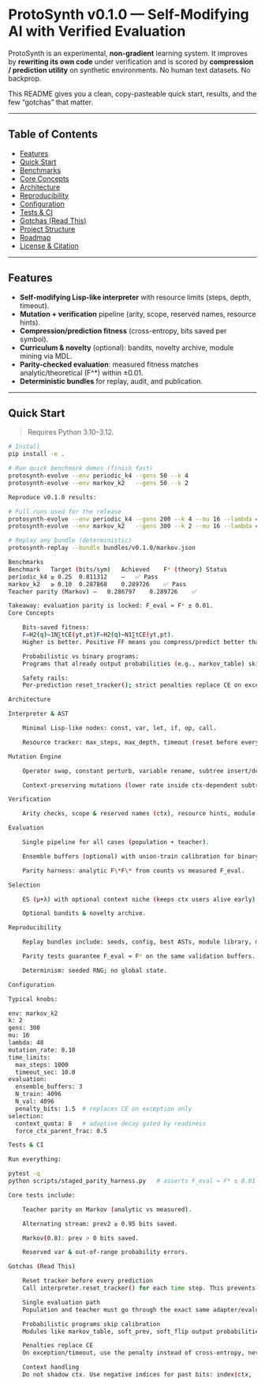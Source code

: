# ProtoSynth v0.1.0 — Self-Modifying AI with Verified Evaluation

ProtoSynth is an experimental, **non-gradient** learning system. It improves by **rewriting its own code** under verification and is scored by **compression / prediction utility** on synthetic environments. No human text datasets. No backprop.

This README gives you a clean, copy-pasteable quick start, results, and the few “gotchas” that matter.

---

## Table of Contents
- [Features](#features)
- [Quick Start](#quick-start)
- [Benchmarks](#benchmarks)
- [Core Concepts](#core-concepts)
- [Architecture](#architecture)
- [Reproducibility](#reproducibility)
- [Configuration](#configuration)
- [Tests & CI](#tests--ci)
- [Gotchas (Read This)](#gotchas-read-this)
- [Project Structure](#project-structure)
- [Roadmap](#roadmap)
- [License & Citation](#license--citation)

---

## Features
- **Self-modifying Lisp-like interpreter** with resource limits (steps, depth, timeout).
- **Mutation + verification** pipeline (arity, scope, reserved names, resource hints).
- **Compression/prediction fitness** (cross-entropy, bits saved per symbol).
- **Curriculum & novelty** (optional): bandits, novelty archive, module mining via MDL.
- **Parity-checked evaluation**: measured fitness matches analytic/theoretical \(F^\*\) within ±0.01.
- **Deterministic bundles** for replay, audit, and publication.

---

## Quick Start

> Requires Python 3.10–3.12.

```bash
# Install
pip install -e .

# Run quick benchmark demos (finish fast)
protosynth-evolve --env periodic_k4 --gens 50 --k 4
protosynth-evolve --env markov_k2   --gens 50 --k 2

Reproduce v0.1.0 results:

# Full runs used for the release
protosynth-evolve --env periodic_k4 --gens 200 --k 4 --mu 16 --lambda 48 --seed 42 --save-bundle bundles/v0.1.0/periodic.json
protosynth-evolve --env markov_k2   --gens 300 --k 2 --mu 16 --lambda 48 --seed 43 --save-bundle bundles/v0.1.0/markov.json

# Replay any bundle (deterministic)
protosynth-replay --bundle bundles/v0.1.0/markov.json

Benchmarks
Benchmark	Target (bits/sym)	Achieved	F* (theory)	Status
periodic_k4	≥ 0.25	0.811312	—	✅ Pass
markov_k2	≥ 0.10	0.287868	0.289726	✅ Pass
Teacher parity (Markov)	—	0.286797	0.289726	✅

Takeaway: evaluation parity is locked: F_eval ≈ F* ± 0.01.
Core Concepts

    Bits-saved fitness:
    F=H2(q)−1N∑tCE(yt,pt)F=H2​(q)−N1​∑t​CE(yt​,pt​).
    Higher is better. Positive FF means you compress/predict better than the baseline entropy.

    Probabilistic vs binary programs:
    Programs that already output probabilities (e.g., markov_table) skip calibration. Binary programs may be calibrated on the train slice only.

    Safety rails:
    Per-prediction reset_tracker(); strict penalties replace CE on exception/timeout.

Architecture

Interpreter & AST

    Minimal Lisp-like nodes: const, var, let, if, op, call.

    Resource tracker: max_steps, max_depth, timeout (reset before every prediction).

Mutation Engine

    Operator swap, constant perturb, variable rename, subtree insert/delete.

    Context-preserving mutations (lower rate inside ctx-dependent subtrees).

Verification

    Arity checks, scope & reserved names (ctx), resource hints, module contracts.

Evaluation

    Single pipeline for all cases (population + teacher).

    Ensemble buffers (optional) with union-train calibration for binary programs.

    Parity harness: analytic F\*F\* from counts vs measured F_eval.

Selection

    ES (μ+λ) with optional context niche (keeps ctx users alive early).

    Optional bandits & novelty archive.

Reproducibility

    Replay bundles include: seeds, config, best ASTs, module library, metrics, and verify reports.

    Parity tests guarantee F_eval ≈ F* on the same validation buffers.

    Determinism: seeded RNG; no global state.

Configuration

Typical knobs:

env: markov_k2
k: 2
gens: 300
mu: 16
lambda: 48
mutation_rate: 0.10
time_limits:
  max_steps: 1000
  timeout_sec: 10.0
evaluation:
  ensemble_buffers: 3
  N_train: 4096
  N_val: 4096
  penalty_bits: 1.5  # replaces CE on exception only
selection:
  context_quota: 8   # adaptive decay gated by readiness
  force_ctx_parent_frac: 0.5

Tests & CI

Run everything:

pytest -q
python scripts/staged_parity_harness.py   # asserts F_eval ≈ F* ± 0.01

Core tests include:

    Teacher parity on Markov (analytic vs measured).

    Alternating stream: prev2 ≥ 0.95 bits saved.

    Markov(0.8): prev > 0 bits saved.

    Reserved var & out-of-range probability errors.

Gotchas (Read This)

    Reset tracker before every prediction
    Call interpreter.reset_tracker() for each time step. This prevents hidden state accumulation and timeouts.

    Single evaluation path
    Population and teacher must go through the exact same adapter/evaluator.

    Probabilistic programs skip calibration
    Modules like markov_table, soft_prev, soft_flip output probabilities already—do not remap them via binary calibration.

    Penalties replace CE
    On exception/timeout, use the penalty instead of cross-entropy, never added on top.

    Context handling
    Do not shadow ctx. Use negative indices for past bits: index(ctx, -1) is last bit.

